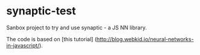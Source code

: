 # synaptic-test
Sanbox project to try and use synaptic - a JS NN library.

The code is based on [this tutorial] (http://blog.webkid.io/neural-networks-in-javascript/).
